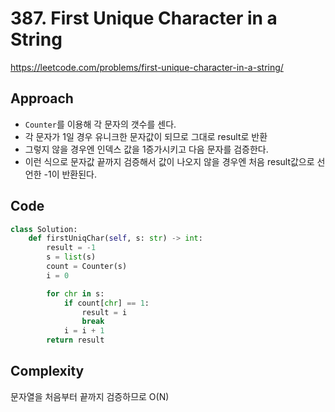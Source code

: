# 387. First Unique Character in a String

https://leetcode.com/problems/first-unique-character-in-a-string/

## Approach

- `Counter`를 이용해 각 문자의 갯수를 센다.
- 각 문자가 1일 경우 유니크한 문자값이 되므로 그대로 result로 반환
- 그렇지 않을 경우엔 인덱스 값을 1증가시키고 다음 문자를 검증한다.
- 이런 식으로 문자값 끝까지 검증해서 값이 나오지 않을 경우엔 처음 result값으로 선언한 -1이 반환된다.

## Code

```python
class Solution:
    def firstUniqChar(self, s: str) -> int:
        result = -1
        s = list(s)
        count = Counter(s)
        i = 0

        for chr in s:
            if count[chr] == 1:
                result = i
                break
            i = i + 1
        return result

```

## Complexity

문자열을 처음부터 끝까지 검증하므로 O(N)

